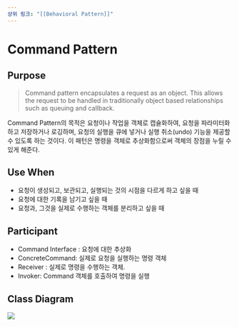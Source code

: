 ```yaml
---
상위 링크: "[[Behavioral Pattern]]"
---
```

# Command Pattern

## Purpose
> Command pattern encapsulates a request as an object. This allows the request to be handled in traditionally object based relationships such as queuing and callback.

Command Pattern의 목적은 요청이나 작업을 객체로 캡슐화하여, 요청을 파라미터화하고 저장하거나 로깅하며, 요청의 실행을 큐에 넣거나 실행 취소(undo) 기능을 제공할 수 있도록 하는 것이다. 이 패턴은 명령을 객체로 추상화함으로써 객체의 장점을 누릴 수 있게 해준다.

## Use When
* 요청이 생성되고, 보관되고, 실행되는 것의 시점을 다르게 하고 싶을 때
* 요청에 대한 기록을 남기고 싶을 때
* 요청과, 그것을 실제로 수행하는 객체를 분리하고 싶을 때

## Participant
* Command Interface : 요청에 대한 추상화
* ConcreteCommand: 실제로 요청을 실행하는 명령 객체
* Receiver : 실제로 명령을 수행하는 객체. 
* Invoker: Command 객체를 호출하여 명령을 실행

## Class Diagram

![](https://i.imgur.com/dcTjZjN.png)

